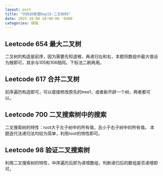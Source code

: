 ```yaml
---
layout: post
title: "代码训练营Day15-二叉树05"
date: 2025-10-08 10:00:00 -0400
categories: 随笔
---
```


## Leetcode 654 最大二叉树
二叉树的构造是前序，因为需要先知道根，再递归左和右，本题将数组中最大值设为根即可，其余与105和106相同。下标法二刷再用。

## Leetcode 617 合并二叉树
前序遍历构造即可，可以直接修改原先的tree1，或者新开辟一个树，两者都可以。

## Leetcode 700 二叉搜索树中的搜索
二叉搜索树的特性：root大于左子树中的所有值，且小于右子树中的所有值。
本题迭代法递归法均较为简单，利用root的特性即可。

## Leetcode 98 验证二叉搜索树
利用二叉搜索树的特性，中序遍历后即为递增数组，判断递归后的数组是否递增即可。
